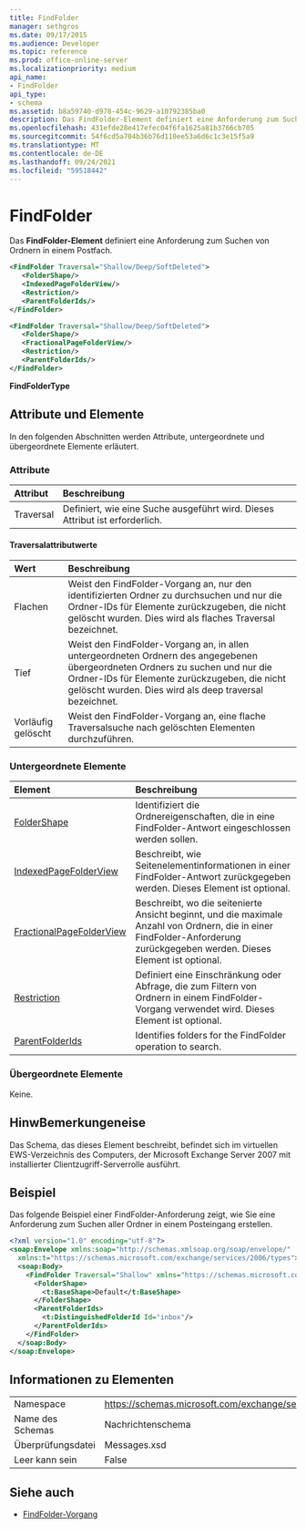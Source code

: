 ```yaml
---
title: FindFolder
manager: sethgros
ms.date: 09/17/2015
ms.audience: Developer
ms.topic: reference
ms.prod: office-online-server
ms.localizationpriority: medium
api_name:
- FindFolder
api_type:
- schema
ms.assetid: b8a59740-d978-454c-9629-a10792385ba0
description: Das FindFolder-Element definiert eine Anforderung zum Suchen von Ordnern in einem Postfach.
ms.openlocfilehash: 431efde28e417efec04f6fa1625a81b3766cb705
ms.sourcegitcommit: 54f6cd5a704b36b76d110ee53a6d6c1c3e15f5a9
ms.translationtype: MT
ms.contentlocale: de-DE
ms.lasthandoff: 09/24/2021
ms.locfileid: "59518442"
---
```

# <a name="findfolder"></a>FindFolder

Das **FindFolder-Element** definiert eine Anforderung zum Suchen von Ordnern in einem Postfach. 
  
```xml
<FindFolder Traversal="Shallow/Deep/SoftDeleted">
   <FolderShape/>
   <IndexedPageFolderView/>
   <Restriction/>
   <ParentFolderIds/>
</FindFolder>
```

```xml
<FindFolder Traversal="Shallow/Deep/SoftDeleted">
   <FolderShape/>
   <FractionalPageFolderView/>
   <Restriction/>
   <ParentFolderIds/>
</FindFolder>
```

**FindFolderType**

## <a name="attributes-and-elements"></a>Attribute und Elemente

In den folgenden Abschnitten werden Attribute, untergeordnete und übergeordnete Elemente erläutert.
  
### <a name="attributes"></a>Attribute

|**Attribut**|**Beschreibung**|
|:-----|:-----|
|Traversal  <br/> |Definiert, wie eine Suche ausgeführt wird. Dieses Attribut ist erforderlich.  <br/> |
   
#### <a name="traversal-attribute-values"></a>Traversalattributwerte

|**Wert**|**Beschreibung**|
|:-----|:-----|
|Flachen  <br/> |Weist den FindFolder-Vorgang an, nur den identifizierten Ordner zu durchsuchen und nur die Ordner-IDs für Elemente zurückzugeben, die nicht gelöscht wurden. Dies wird als flaches Traversal bezeichnet.  <br/> |
|Tief  <br/> |Weist den FindFolder-Vorgang an, in allen untergeordneten Ordnern des angegebenen übergeordneten Ordners zu suchen und nur die Ordner-IDs für Elemente zurückzugeben, die nicht gelöscht wurden. Dies wird als deep traversal bezeichnet.  <br/> |
|Vorläufig gelöscht  <br/> |Weist den FindFolder-Vorgang an, eine flache Traversalsuche nach gelöschten Elementen durchzuführen.  <br/> |
   
### <a name="child-elements"></a>Untergeordnete Elemente

|**Element**|**Beschreibung**|
|:-----|:-----|
|[FolderShape](foldershape.md) <br/> |Identifiziert die Ordnereigenschaften, die in eine FindFolder-Antwort eingeschlossen werden sollen.  <br/> |
|[IndexedPageFolderView](indexedpagefolderview.md) <br/> |Beschreibt, wie Seitenelementinformationen in einer FindFolder-Antwort zurückgegeben werden. Dieses Element ist optional.  <br/> |
|[FractionalPageFolderView](fractionalpagefolderview.md) <br/> |Beschreibt, wo die seitenierte Ansicht beginnt, und die maximale Anzahl von Ordnern, die in einer FindFolder-Anforderung zurückgegeben werden. Dieses Element ist optional.  <br/> |
|[Restriction](restriction.md) <br/> |Definiert eine Einschränkung oder Abfrage, die zum Filtern von Ordnern in einem FindFolder-Vorgang verwendet wird. Dieses Element ist optional.  <br/> |
|[ParentFolderIds](parentfolderids.md) <br/> |Identifies folders for the FindFolder operation to search.  <br/> |
   
### <a name="parent-elements"></a>Übergeordnete Elemente

Keine.
  
## <a name="remarks"></a>HinwBemerkungeneise

Das Schema, das dieses Element beschreibt, befindet sich im virtuellen EWS-Verzeichnis des Computers, der Microsoft Exchange Server 2007 mit installierter Clientzugriff-Serverrolle ausführt.
  
## <a name="example"></a>Beispiel

Das folgende Beispiel einer FindFolder-Anforderung zeigt, wie Sie eine Anforderung zum Suchen aller Ordner in einem Posteingang erstellen.
  
```xml
<?xml version="1.0" encoding="utf-8"?>
<soap:Envelope xmlns:soap="http://schemas.xmlsoap.org/soap/envelope/"
  xmlns:t="https://schemas.microsoft.com/exchange/services/2006/types">
  <soap:Body>
    <FindFolder Traversal="Shallow" xmlns="https://schemas.microsoft.com/exchange/services/2006/messages">
      <FolderShape>
        <t:BaseShape>Default</t:BaseShape>
      </FolderShape>
      <ParentFolderIds>
        <t:DistinguishedFolderId Id="inbox"/>
      </ParentFolderIds>
    </FindFolder>
  </soap:Body>
</soap:Envelope>
```

## <a name="element-information"></a>Informationen zu Elementen

|||
|:-----|:-----|
|Namespace  <br/> |https://schemas.microsoft.com/exchange/services/2006/messages  <br/> |
|Name des Schemas  <br/> |Nachrichtenschema  <br/> |
|Überprüfungsdatei  <br/> |Messages.xsd  <br/> |
|Leer kann sein  <br/> |False  <br/> |
   
## <a name="see-also"></a>Siehe auch

- [FindFolder-Vorgang](findfolder-operation.md)

